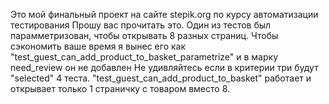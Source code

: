 Это мой финальный проект на сайте stepik.org по курсу автоматизации тестирования
Прошу вас прочитать это. Один из тестов был парамметризован, чтобы открывать 8 разных страниц.
Чтобы сэкономить ваше время я вынес его как "test_guest_can_add_product_to_basket_parametrize" и в марку need_review он не добавлен
Не удивляйтесь если в критерии три будут "selected" 4 теста.
"test_guest_can_add_product_to_basket" работает и открывает только 1 страничку с товаром вместо 8.
